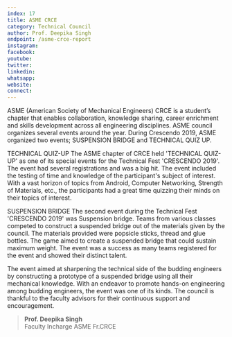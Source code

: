 ```yaml
---
index: 17
title: ASME CRCE
category: Technical Council
author: Prof. Deepika Singh
endpoint: /asme-crce-report
instagram:
facebook:
youtube:
twitter:
linkedin:
whatsapp:
website:
connect:
---
```


ASME (American Society of Mechanical Engineers) CRCE is a student’s chapter that enables collaboration, knowledge sharing, career enrichment and skills development across all engineering disciplines. ASME council organizes several events around the year. During Crescendo 2019, ASME organized two events; SUSPENSION BRIDGE and TECHNICAL QUIZ UP.

TECHNICAL QUIZ-UP
The ASME chapter of CRCE held 'TECHNICAL QUIZ-UP' as one of its special events for the Technical Fest 'CRESCENDO 2019'. The event had several registrations and was a big hit. The event included the testing of time and knowledge of the participant's subject of interest. With a vast horizon of topics from Android, Computer Networking, Strength of Materials, etc., the participants had a great time quizzing their minds on their topics of interest.

SUSPENSION BRIDGE
The second event during the Technical Fest 'CRESCENDO 2019' was Suspension bridge. Teams from various classes competed to construct a suspended bridge out of the materials given by the council. The materials provided were popsicle sticks, thread and glue bottles. The game aimed to create a suspended bridge that could sustain maximum weight. The event was a success as many teams registered for the event and showed their distinct talent.

The event aimed at sharpening the technical side of the budding engineers by constructing a prototype of a suspended bridge using all their mechanical knowledge. With an endeavor to promote hands-on engineering among budding engineers, the event was one of its kinds. The council is thankful to the faculty advisors for their continuous support and encouragement.

> **Prof. Deepika Singh**<br>
> Faculty Incharge
> ASME Fr.CRCE
